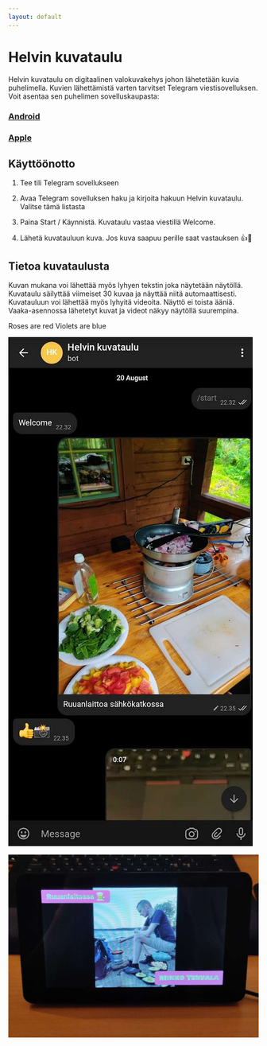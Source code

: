 ```yaml
---
layout: default
---
```


# Helvin kuvataulu

Helvin kuvataulu on digitaalinen valokuvakehys johon lähetetään kuvia puhelimella. Kuvien lähettämistä varten tarvitset Telegram viestisovelluksen. 
Voit asentaa sen puhelimen sovelluskaupasta:

### [Android](https://play.google.com/store/apps/details?id=org.telegram.messenger)

### [Apple](https://telegram.org/dl/ios)


## Käyttöönotto

1.  Tee tili Telegram sovellukseen

2.  Avaa Telegram sovelluksen haku ja kirjoita hakuun Helvin kuvataulu. Valitse tämä listasta

3.  Paina Start / Käynnistä. Kuvataulu vastaa viestillä Welcome.

4.  Lähetä kuvatauluun kuva. Jos kuva saapuu perille saat vastauksen  👍📸


## Tietoa kuvataulusta

Kuvan mukana voi lähettää myös lyhyen tekstin joka näytetään näytöllä.
Kuvataulu säilyttää viimeiset 30 kuvaa ja näyttää niitä automaattisesti.
Kuvatauluun voi lähettää myös lyhyitä videoita. Näyttö ei toista ääniä.
Vaaka-asennossa lähetetyt kuvat ja videot näkyy näytöllä suurempina.

Roses are red
Violets are blue

![Helvin kuvataulu](\assets\kuvataulu_1.jpg)

![Helvin kuvataulu](\assets\kuvataulu_2.jpg)
